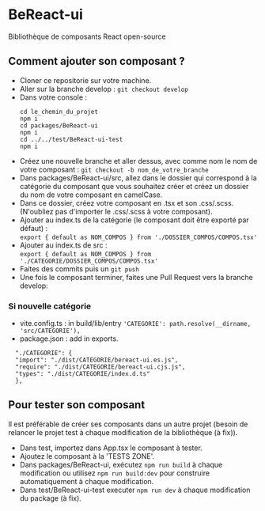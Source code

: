 # BeReact-ui
Bibliothèque de composants React open-source
## Comment ajouter son composant ?
- Cloner ce repositorie sur votre machine.
- Aller sur la branche develop : ``git checkout develop``
- Dans votre console :<br>
  ```
  cd le_chemin_du_projet
  npm i
  cd packages/BeReact-ui
  npm i
  cd ../../test/BeReact-ui-test
  npm i
  ```
- Créez une nouvelle branche et aller dessus, avec comme nom le nom de votre composant : ``git checkout -b nom_de_votre_branche``
- Dans packages/BeReact-ui/src, allez dans le dossier qui correspond à la catégorie du composant que vous souhaitez créer et créez un dossier du nom de votre composant en camelCase.
- Dans ce dossier, créez votre composant en .tsx et son .css/.scss. (N'oubliez pas d'importer le .css/.scss à votre composant).
- Ajouter au index.ts de la catégorie (le composant doit être exporté par défaut) : <br>``export { default as NOM_COMPOS } from './DOSSIER_COMPOS/COMPOS.tsx'``
- Ajouter au index.ts de src : <br>``export { default as NOM_COMPOS } from './CATEGORIE/DOSSIER_COMPOS/COMPOS.tsx'``
- Faites des commits puis un ``git push``
- Une fois le composant terminer, faites une Pull Request vers la branche develop:



### Si nouvelle catégorie
- vite.config.ts : in build/lib/entry ``'CATEGORIE': path.resolve(__dirname, 'src/CATEGORIE'),``
- package.json : add in exports. <br>
```
  "./CATEGORIE": {
  "import": "./dist/CATEGORIE/bereact-ui.es.js",
  "require": "./dist/CATEGORIE/bereact-ui.cjs.js",
  "types": "./dist/CATEGORIE/index.d.ts"
  },
```
## Pour tester son composant
Il est préférable de créer ses composants dans un autre projet (besoin de relancer le projet test à chaque modification de la bibliothèque (à fix)).

- Dans test, importez dans App.tsx le composant à tester.
- Ajoutez le composant à la 'TESTS ZONE'.
- Dans packages/BeReact-ui, exécutez ``npm run build`` à chaque modification ou utilisez ``npm run build:dev`` pour construire automatiquement à chaque modification.
- Dans test/BeReact-ui-test executer ``npm run dev``  à chaque modification du package (à fix).

